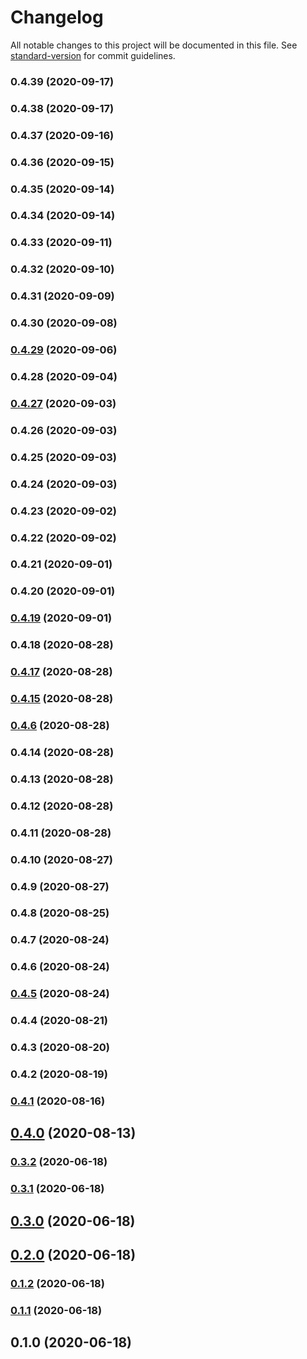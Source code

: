 # Changelog

All notable changes to this project will be documented in this file. See [standard-version](https://github.com/conventional-changelog/standard-version) for commit guidelines.

### 0.4.39 (2020-09-17)

### 0.4.38 (2020-09-17)

### 0.4.37 (2020-09-16)

### 0.4.36 (2020-09-15)

### 0.4.35 (2020-09-14)

### 0.4.34 (2020-09-14)

### 0.4.33 (2020-09-11)

### 0.4.32 (2020-09-10)

### 0.4.31 (2020-09-09)

### 0.4.30 (2020-09-08)

### [0.4.29](https://github.com/pahud/cdk-fargate-express/compare/v0.4.28...v0.4.29) (2020-09-06)

### 0.4.28 (2020-09-04)

### [0.4.27](https://github.com/pahud/cdk-fargate-express/compare/v0.4.26...v0.4.27) (2020-09-03)

### 0.4.26 (2020-09-03)

### 0.4.25 (2020-09-03)

### 0.4.24 (2020-09-03)

### 0.4.23 (2020-09-02)

### 0.4.22 (2020-09-02)

### 0.4.21 (2020-09-01)

### 0.4.20 (2020-09-01)

### [0.4.19](https://github.com/pahud/cdk-fargate-express/compare/v0.4.18...v0.4.19) (2020-09-01)

### 0.4.18 (2020-08-28)

### [0.4.17](https://github.com/pahud/cdk-fargate-express/compare/v0.4.15...v0.4.17) (2020-08-28)

### [0.4.15](https://github.com/pahud/cdk-fargate-express/compare/v0.4.14...v0.4.15) (2020-08-28)

### [0.4.6](https://github.com/pahud/cdk-fargate-express/compare/v0.4.10...v0.4.6) (2020-08-28)

### 0.4.14 (2020-08-28)

### 0.4.13 (2020-08-28)

### 0.4.12 (2020-08-28)

### 0.4.11 (2020-08-28)

### 0.4.10 (2020-08-27)

### 0.4.9 (2020-08-27)

### 0.4.8 (2020-08-25)

### 0.4.7 (2020-08-24)

### 0.4.6 (2020-08-24)

### [0.4.5](https://github.com/pahud/cdk-fargate-express/compare/v0.4.4...v0.4.5) (2020-08-24)

### 0.4.4 (2020-08-21)

### 0.4.3 (2020-08-20)

### 0.4.2 (2020-08-19)

### [0.4.1](https://github.com/pahud/cdk-fargate-express/compare/v0.4.0...v0.4.1) (2020-08-16)

## [0.4.0](https://github.com/pahud/cdk-fargate-express/compare/v0.3.2...v0.4.0) (2020-08-13)

### [0.3.2](https://github.com/pahud/cdk-fargate-express/compare/v0.3.1...v0.3.2) (2020-06-18)

### [0.3.1](https://github.com/pahud/cdk-fargate-express/compare/v0.3.0...v0.3.1) (2020-06-18)

## [0.3.0](https://github.com/pahud/cdk-fargate-express/compare/v0.2.0...v0.3.0) (2020-06-18)

## [0.2.0](https://github.com/pahud/cdk-fargate-express/compare/v0.1.2...v0.2.0) (2020-06-18)

### [0.1.2](https://github.com/pahud/cdk-fargate-express/compare/v0.1.1...v0.1.2) (2020-06-18)

### [0.1.1](https://github.com/pahud/cdk-fargate-express/compare/v0.1.0...v0.1.1) (2020-06-18)

## 0.1.0 (2020-06-18)
